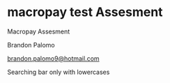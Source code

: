 # macropay test Assesment

Macropay Assesment

Brandon Palomo

brandon.palomo9@hotmail.com


Searching bar only with lowercases
